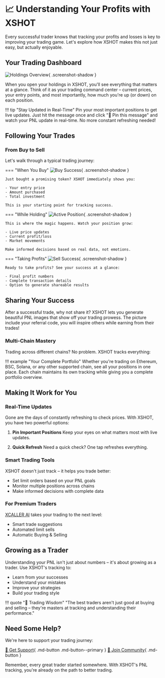 # 📈 Understanding Your Profits with XSHOT

Every successful trader knows that tracking your profits and losses is key to improving your trading game. Let's explore how XSHOT makes this not just easy, but actually enjoyable.

## Your Trading Dashboard

![Holdings Overview](../../assets/buy_sell/holdings.png){ .screenshot-shadow }

When you open your holdings in XSHOT, you'll see everything that matters at a glance. Think of it as your trading command center – current prices, your entry points, and most importantly, how much you're up (or down) on each position.

!!! tip "Stay Updated in Real-Time"
    Pin your most important positions to get live updates.
    Just hit the message once and click "📌 Pin this message" and watch your PNL update in real-time.
    No more constant refreshing needed!

## Following Your Trades

### From Buy to Sell

Let's walk through a typical trading journey:

=== "When You Buy"
    ![Buy Success](../../assets/buy_sell/buy_success.png){ .screenshot-shadow }

    Just bought a promising token? XSHOT immediately shows you:

    - Your entry price
    - Amount purchased
    - Total investment

    This is your starting point for tracking success.

=== "While Holding"
    ![Active Position](../../assets/buy_sell/sell_from_holding.png){ .screenshot-shadow }

    This is where the magic happens. Watch your position grow:

    - Live price updates
    - Current profit/loss
    - Market movements

    Make informed decisions based on real data, not emotions.

=== "Taking Profits"
    ![Sell Success](../../assets/buy_sell/sell_success_2.png){ .screenshot-shadow }

    Ready to take profits? See your success at a glance:

    - Final profit numbers
    - Complete transaction details
    - Option to generate shareable results

## Sharing Your Success

After a successful trade, why not share it? XSHOT lets you generate beautiful PNL images that show off your trading prowess.
The picture include your referral code, you will inspire others while earning from their trades!

### Multi-Chain Mastery

Trading across different chains? No problem. XSHOT tracks everything:

!!! example "Your Complete Portfolio"
    Whether you're trading on Ethereum, BSC, Solana, or any other supported chain, see all your positions in one place. Each chain maintains its own tracking while giving you a complete portfolio overview.

## Making It Work for You

### Real-Time Updates

Gone are the days of constantly refreshing to check prices. With XSHOT, you have two powerful options:

1. **Pin Important Positions**
   Keep your eyes on what matters most with live updates.

2. **Quick Refresh**
   Need a quick check? One tap refreshes everything.

### Smart Trading Tools

XSHOT doesn't just track – it helps you trade better:

- Set limit orders based on your PNL goals
- Monitor multiple positions across chains
- Make informed decisions with complete data

### For Premium Traders

[XCALLER AI](../premium-features/xcaller-ai.md) takes your trading to the next level:

- Smart trade suggestions
- Automated limit sells
- Automatic Buying & Selling

## Growing as a Trader

Understanding your PNL isn't just about numbers – it's about growing as a trader. Use XSHOT's tracking to:

- Learn from your successes
- Understand your mistakes
- Improve your strategies
- Build your trading style

!!! quote "💎 Trading Wisdom"
    "The best traders aren't just good at buying and selling – they're masters at tracking and understanding their performance."

## Need Some Help?

We're here to support your trading journey:

[📱 Get Support](https://t.me/Xshot_trading){ .md-button .md-button--primary }
[🌟 Join Community](https://t.me/xerc20){ .md-button }

Remember, every great trader started somewhere. With XSHOT's PNL tracking, you're already on the path to better trading.

